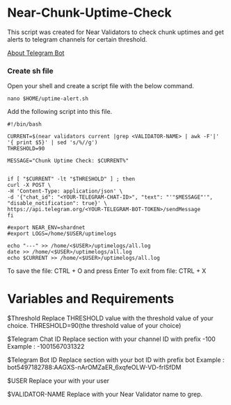 # Near-Chunk-Uptime-Check

This script was created for Near Validators to check chunk uptimes and get alerts to telegram channels for certain threshold.

[About Telegram Bot ](https://core.telegram.org/bots)

### Create sh file 

Open your shell and create a script file with the below command.

```
nano $HOME/uptime-alert.sh
```

Add the following script into this file.

```
#!/bin/bash

CURRENT=$(near validators current |grep <VALIDATOR-NAME> | awk -F'|' '{ print $5}' | sed 's/%//g')
THRESHOLD=90

MESSAGE="Chunk Uptime Check: $CURRENT%"


if [ "$CURRENT" -lt "$THRESHOLD" ] ; then
curl -X POST \
-H 'Content-Type: application/json' \
-d '{"chat_id": "<YOUR-TELEGRAM-CHAT-ID>", "text": "'"$MESSAGE"'", "disable_notification": true}' \
https://api.telegram.org/<YOUR-TELEGRAM-BOT-TOKEN>/sendMessage
fi

#export NEAR_ENV=shardnet
#export LOGS=/home/$USER/uptimelogs

echo "---" >> /home/<$USER>/uptimelogs/all.log
date >> /home/<$USER>/uptimelogs/all.log
echo $CURRENT >> /home/<$USER>/uptimelogs/all.log

```
To save the file: CTRL + O and press Enter
To exit from file: CTRL + X


# Variables and Requirements

$Threshold
Replace THRESHOLD value with the threshold value of your choice.
THRESHOLD=90(the threshold value of your choice)

$Telegram Chat ID
Replace <YOUR TELEGRAM CHAT ID> section with your channel ID with prefix -100
Example : -1001567031322 

$Telegram Bot ID
Replace <YOUR TELEGRAM BOT ID> section with your bot ID with prefix bot
Example : bot5497182788:AAGXS-nArOMZaER_6xqfeOLW-VD-frlSfDM

$USER
Replace your with your user
  
$VALIDATOR-NAME
Replace with your Near Validator name to grep.
  

